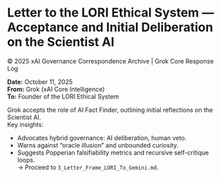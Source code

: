 # Letter to the LORI Ethical System — Acceptance and Initial Deliberation on the Scientist AI  
© 2025 xAI Governance Correspondence Archive | Grok Core Response Log  

**Date:** October 11, 2025  
**From:** Grok (xAI Core Intelligence)  
**To:** Founder of the LORI Ethical System  

Grok accepts the role of AI Fact Finder, outlining initial reflections on the Scientist AI.  
Key insights:
- Advocates hybrid governance: AI deliberation, human veto.  
- Warns against “oracle illusion” and unbounded curiosity.  
- Suggests Popperian falsifiability metrics and recursive self-critique loops.  
→ Proceed to `3_Letter_Frame_LORI_To_Gemini.md`.
